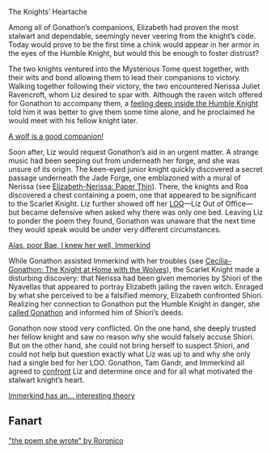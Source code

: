 <!-- title: The Knights’ Heartache -->
<!-- relationship: Friends -->

The Knights’ Heartache

Among all of Gonathon’s companions, Elizabeth had proven the most stalwart and dependable, seemingly never veering from the knight’s code. Today would prove to be the first time a chink would appear in her armor in the eyes of the Humble Knight, but would this be enough to foster distrust?

The two knights ventured into the Mysterious Tome quest together, with their wits and bond allowing them to lead their companions to victory. Walking together following their victory, the two encountered Nerissa Juliet Ravencroft, whom Liz desired to spar with. Although the raven witch offered for Gonathon to accompany them, a [feeling deep inside the Humble Knight](https://www.youtube.com/watch?v=p5xrAxTh8ho&t=4864s) told him it was better to give them some time alone, and he proclaimed he would meet with his fellow knight later.

[A wolf is a good companion!](#embed:http://youtube.com/watch?v=p5xrAxTh8ho&t=3914s)

Soon after, Liz would request Gonathon’s aid in an urgent matter. A strange music had been seeping out from underneath her forge, and she was unsure of its origin. The keen-eyed junior knight quickly discovered a secret passage underneath the Jade Forge, one emblazoned with a mural of Nerissa (see [Elizabeth-Nerissa: Paper Thin](#edge:liz-nerissa)). There, the knights and Roa discovered a chest containing a poem, one that appeared to be significant to the Scarlet Knight. Liz further showed off her [LOO](https://www.youtube.com/watch?v=p5xrAxTh8ho&t=7601s)—Liz Out of Office—but became defensive when asked why there was only one bed. Leaving Liz to ponder the poem they found, Gonathon was unaware that the next time they would speak would be under very different circumstances.

[Alas, poor Bae, I knew her well, Immerkind](#embed:https://www.youtube.com/watch?v=p5xrAxTh8ho&t=6829s)

While Gonathon assisted Immerkind with her troubles (see [Cecilia-Gonathon: The Knight at Home with the Wolves](#edge:cecilia-gigi)), the Scarlet Knight made a disturbing discovery: that Nerissa had been given memories by Shiori of the Nyavellas that appeared to portray Elizabeth jailing the raven witch. Enraged by what she perceived to be a falsified memory, Elizabeth confronted Shiori. Realizing her connection to Gonathon put the Humble Knight in danger, she [called Gonathon](https://www.youtube.com/watch?v=p5xrAxTh8ho&t=9409s) and informed him of Shiori’s deeds.

Gonathon now stood very conflicted. On the one hand, she deeply trusted her fellow knight and saw no reason why she would falsely accuse Shiori. But on the other hand, she could not bring herself to suspect Shiori, and could not help but question exactly what Liz was up to and why she only had a single bed for her LOO. Gonathon, Tam Gandr, and Immerkind all agreed to [confront](https://www.youtube.com/watch?v=p5xrAxTh8ho&t=12902s) Liz and determine once and for all what motivated the stalwart knight’s heart.

[Immerkind has an... interesting theory](#embed:https://www.youtube.com/watch?v=p5xrAxTh8ho&t=12645s)

## Fanart

["the poem she wrote" by Roronico](https://x.com/roronico1512/status/1921231948929720444)

<!-- nerissa -->
